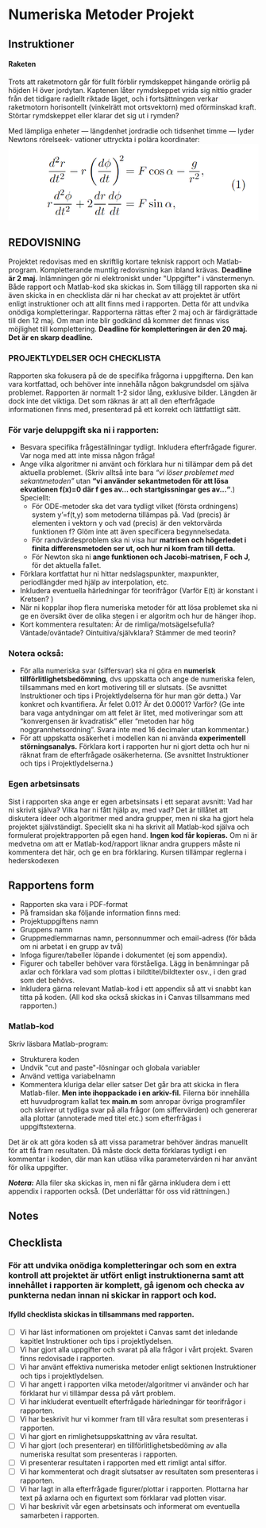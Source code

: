 # Numeriska Metoder Projekt

## Instruktioner
#### Raketen
Trots att raketmotorn går för fullt förblir rymdskeppet hängande orörlig på höjden H över
jordytan. Kaptenen låter rymdskeppet vrida sig nittio grader från det tidigare radiellt riktade
läget, och i fortsättningen verkar raketmotorn horisontellt (vinkelrätt mot ortsvektorn) med
oförminskad kraft. Störtar rymdskeppet eller klarar det sig ut i rymden?

Med lämpliga enheter — längdenhet jordradie
och tidsenhet timme — lyder Newtons rörelseek-
vationer uttryckta i polära koordinater:
![Ekvationsystemet](./images/ekv.png "Ekvationsystemet")


## **REDOVISNING**
Projektet redovisas med en skriftlig kortare teknisk rapport och Matlab-program.  Kompletterande muntlig redovisning kan ibland krävas. 
**Deadline är 2 maj.** Inlämningen gör ni elektroniskt under "Uppgifter" i vänstermenyn. Både rapport och Matlab-kod ska skickas in. Som tillägg till rapporten ska ni även skicka in en checklista där ni har checkat av att projektet är utfört enligt instruktioner och att allt finns med i rapporten. Detta för att undvika onödiga kompletteringar. 
Rapporterna rättas efter 2 maj och är färdigrättade till den 12 maj.  Om man inte blir godkänd då kommer det finnas viss möjlighet till komplettering. **Deadline för kompletteringen är den 20 maj. Det är en skarp deadline.** 

### **PROJEKTLYDELSER OCH CHECKLISTA**
Rapporten ska fokusera på de de specifika frågorna i uppgifterna. Den kan vara kortfattad, och behöver inte innehålla någon bakgrundsdel om själva problemet. Rapporten är normalt 1-2 sidor lång, exklusive bilder. Längden är dock inte det viktiga. Det som räknas är att all den efterfrågade informationen finns med, presenterad på ett korrekt och lättfattligt sätt.

### För varje deluppgift ska ni i rapporten:

- Besvara specifika frågeställningar tydligt. Inkludera efterfrågade figurer. Var noga med att inte missa någon fråga!
- Ange vilka algoritmer ni använt och förklara hur ni tillämpar dem på det aktuella problemet.  (Skriv alltså inte bara *“vi löser problemet med sekantmetoden”* utan **“vi använder sekantmetoden för att lösa ekvationen f(x)=0 där f ges av… och startgissningar ges av...“**.) Speciellt:
    - För ODE-metoder ska det vara tydligt vilket (första ordningens) system y’=f(t,y) som metoderna tillämpas på. Vad (precis) är elementen i vektorn y och vad (precis) är den vektorvärda funktionen f? Glöm inte att även specificera begynnelsedata.
    - För randvärdesproblem ska ni visa hur **matrisen och högerledet i finita differensmetoden ser ut, och hur ni kom fram till detta.**
    - För Newton ska ni **ange funktionen och Jacobi-matrisen, F och J,**  för det aktuella fallet.
- Förklara kortfattat hur ni hittar nedslagspunkter, maxpunkter, periodlängder med hjälp av interpolation, etc.
- Inkludera eventuella härledningar för teorifrågor (Varför E(t) är konstant i Kretsen? )
- När ni kopplar ihop flera numeriska metoder för att lösa problemet ska ni ge en översikt över de olika stegen i er algoritm och hur de hänger ihop.
- Kort kommentera resultaten: Är de rimliga/motsägelsefulla? Väntade/oväntade? Ointuitiva/självklara? Stämmer de med teorin?

### Notera också:

- För alla numeriska svar (siffersvar) ska ni göra en **numerisk tillförlitlighetsbedömning**, dvs uppskatta och ange de numeriska felen, tillsammans med en kort motivering till er slutsats. (Se avsnittet Instruktioner och tips i Projektlydelserna för hur man gör detta.) Var konkret och kvantifiera. Är felet 0.01? Är det 0.0001? Varför? (Ge inte bara vaga antydningar om att felet är litet, med motiveringar som att “konvergensen är kvadratisk” eller “metoden har hög noggrannhetsordning”. Svara inte med 16 decimaler utan kommentar.) 
- För att uppskatta osäkerhet i modellen kan ni använda **experimentell störningsanalys.** Förklara kort i rapporten hur ni gjort detta och hur ni räknat fram de efterfrågade osäkerheterna. (Se avsnittet Instruktioner och tips i Projektlydelserna.)

### Egen arbetsinsats
Sist i rapporten ska ange er egen arbetsinsats i ett separat avsnitt: Vad har ni skrivit själva? Vilka har ni fått hjälp av, med vad? Det är tillåtet att diskutera ideer och algoritmer med andra grupper, men ni ska ha gjort hela projektet självständigt. Speciellt ska ni ha skrivit all Matlab-kod själva och formulerat projektrapporten på egen hand. **Ingen kod får kopieras.** Om ni är medvetna om att er Matlab-kod/rapport liknar andra gruppers måste ni kommentera det här, och ge en bra förklaring. Kursen tillämpar reglerna i hederskodexen

## Rapportens form
- Rapporten ska vara i PDF-format
- På framsidan ska följande information finns med:
- Projektuppgiftens namn
- Gruppens namn
- Gruppmedlemmarnas namn, personnummer och email-adress (för båda om ni arbetat i en grupp av två)
- Infoga figurer/tabeller löpande i dokumentet (ej som appendix).
- Figurer och tabeller behöver vara förståeliga. Lägg in benämningar på axlar och förklara vad som plottas i bildtitel/bildtexter osv., i den grad som det behövs.
- Inkludera gärna relevant Matlab-kod i ett appendix så att vi snabbt kan titta på koden. (All kod ska också skickas in i Canvas tillsammans med rapporten.)

### Matlab-kod
Skriv läsbara Matlab-program: 
- Strukturera koden
- Undvik "cut and paste"-lösningar och globala variabler
- Använd vettiga variabelnamn
- Kommentera kluriga delar eller satser
Det går bra att skicka in flera Matlab-filer. **Men inte ihoppackade i en arkiv-fil.** Filerna bör innehålla ett huvudprogram kallat tex **main.m** som anropar övriga programfiler och skriver ut tydliga svar på alla frågor (om siffervärden) och genererar alla plottar (annoterade med titel etc.) som efterfrågas i uppgiftstexterna. 

Det är ok att göra koden så att vissa parametrar behöver ändras manuellt för att få fram resultaten. Då måste dock detta förklaras tydligt i en kommentar i koden, där man kan utläsa vilka parametervärden ni har använt för olika uppgifter.

***Notera:*** Alla filer ska skickas in, men ni får gärna inkludera dem i ett appendix i rapporten också. (Det underlättar för oss vid rättningen.)

## Notes

## Checklista

### För att undvika onödiga kompletteringar och som en extra kontroll att projektet är utfört enligt instruktionerna samt att innehållet i rapporten är komplett, gå igenom och checka av punkterna nedan innan ni skickar in rapport och kod.
#### **Ifylld checklista skickas in tillsammans med rapporten.**

- [ ]  Vi har läst informationen om projektet i Canvas samt det inledande kapitlet Instruktioner och tips i projektlydelsen.
- [ ]  Vi har gjort alla uppgifter och svarat på alla frågor i vårt projekt. Svaren finns redovisade i rapporten.
- [ ] Vi har använt effektiva numeriska metoder enligt sektionen Instruktioner och tips i projektlydelsen.
- [ ]  Vi har angett i rapporten vilka metoder/algoritmer vi använder och har förklarat hur vi tillämpar dessa på vårt problem.
- [ ]  Vi har inkluderat eventuellt efterfrågade härledningar för teorifrågor i rapporten.
- [ ]  Vi har beskrivit hur vi kommer fram till våra resultat som presenteras i rapporten.
- [ ]  Vi har gjort en rimlighetsuppskattning av våra resultat.
- [ ]  Vi har gjort (och presenterar) en tillförlitlighetsbedöming av alla numeriska resultat som presenteras i rapporten.
- [ ]  Vi presenterar resultaten i rapporten med ett rimligt antal siffor.
- [ ]  Vi har kommenterat och dragit slutsatser av resultaten som presenteras i rapporten.
- [ ]  Vi har lagt in alla efterfrågade figurer/plottar i rapporten. Plottarna har text på axlarna och en figurtext som förklarar vad plotten visar.
- [ ]  Vi har beskrivit vår egen arbetsinsats och informerat om eventuella samarbeten i rapporten.